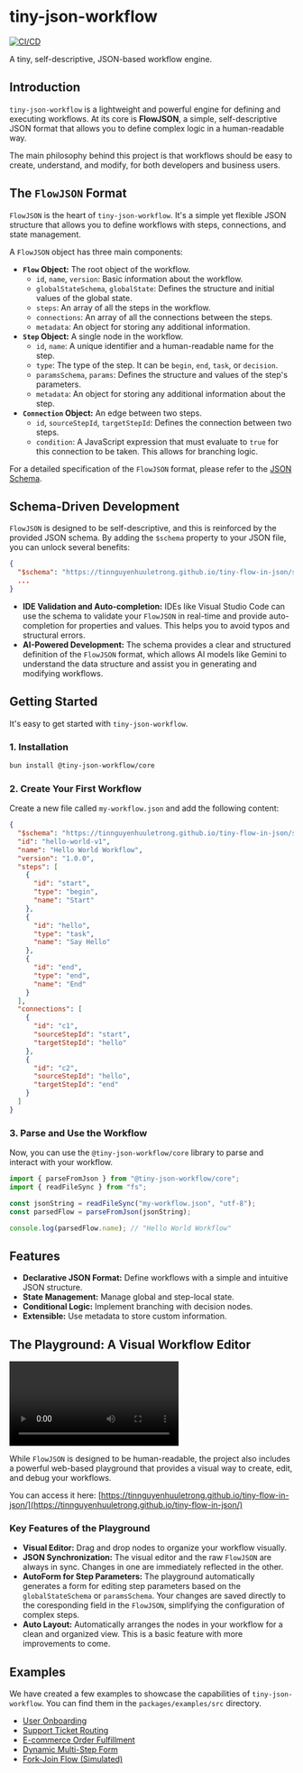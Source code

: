 # tiny-json-workflow

[![CI/CD](https://github.com/tinnguyenhuuletrong/tiny-flow-in-json/actions/workflows/ci.yml/badge.svg)](https://github.com/tinnguyenhuuletrong/tiny-flow-in-json/actions/workflows/ci.yml)

A tiny, self-descriptive, JSON-based workflow engine.

## Introduction

`tiny-json-workflow` is a lightweight and powerful engine for defining and executing workflows. At its core is **FlowJSON**, a simple, self-descriptive JSON format that allows you to define complex logic in a human-readable way.

The main philosophy behind this project is that workflows should be easy to create, understand, and modify, for both developers and business users.

## The `FlowJSON` Format

`FlowJSON` is the heart of `tiny-json-workflow`. It's a simple yet flexible JSON structure that allows you to define workflows with steps, connections, and state management.

A `FlowJSON` object has three main components:

*   **`Flow` Object:** The root object of the workflow.
    *   `id`, `name`, `version`: Basic information about the workflow.
    *   `globalStateSchema`, `globalState`: Defines the structure and initial values of the global state.
    *   `steps`: An array of all the steps in the workflow.
    *   `connections`: An array of all the connections between the steps.
    *   `metadata`: An object for storing any additional information.
*   **`Step` Object:** A single node in the workflow.
    *   `id`, `name`: A unique identifier and a human-readable name for the step.
    *   `type`: The type of the step. It can be `begin`, `end`, `task`, or `decision`.
    *   `paramsSchema`, `params`: Defines the structure and values of the step's parameters.
    *   `metadata`: An object for storing any additional information about the step.
*   **`Connection` Object:** An edge between two steps.
    *   `id`, `sourceStepId`, `targetStepId`: Defines the connection between two steps.
    *   `condition`: A JavaScript expression that must evaluate to `true` for this connection to be taken. This allows for branching logic.

For a detailed specification of the `FlowJSON` format, please refer to the [JSON Schema](packages/core/schema.json).

## Schema-Driven Development

`FlowJSON` is designed to be self-descriptive, and this is reinforced by the provided JSON schema. By adding the `$schema` property to your JSON file, you can unlock several benefits:

```json
{
  "$schema": "https://tinnguyenhuuletrong.github.io/tiny-flow-in-json/schema/latest/flow.json",
  ...
}
```

*   **IDE Validation and Auto-completion:** IDEs like Visual Studio Code can use the schema to validate your `FlowJSON` in real-time and provide auto-completion for properties and values. This helps you to avoid typos and structural errors.
*   **AI-Powered Development:** The schema provides a clear and structured definition of the `FlowJSON` format, which allows AI models like Gemini to understand the data structure and assist you in generating and modifying workflows.

## Getting Started

It's easy to get started with `tiny-json-workflow`.

### 1. Installation

```bash
bun install @tiny-json-workflow/core
```

### 2. Create Your First Workflow

Create a new file called `my-workflow.json` and add the following content:

```json
{
  "$schema": "https://tinnguyenhuuletrong.github.io/tiny-flow-in-json/schema/latest/flow.json",
  "id": "hello-world-v1",
  "name": "Hello World Workflow",
  "version": "1.0.0",
  "steps": [
    {
      "id": "start",
      "type": "begin",
      "name": "Start"
    },
    {
      "id": "hello",
      "type": "task",
      "name": "Say Hello"
    },
    {
      "id": "end",
      "type": "end",
      "name": "End"
    }
  ],
  "connections": [
    {
      "id": "c1",
      "sourceStepId": "start",
      "targetStepId": "hello"
    },
    {
      "id": "c2",
      "sourceStepId": "hello",
      "targetStepId": "end"
    }
  ]
}
```

### 3. Parse and Use the Workflow

Now, you can use the `@tiny-json-workflow/core` library to parse and interact with your workflow.

```typescript
import { parseFromJson } from "@tiny-json-workflow/core";
import { readFileSync } from "fs";

const jsonString = readFileSync("my-workflow.json", "utf-8");
const parsedFlow = parseFromJson(jsonString);

console.log(parsedFlow.name); // "Hello World Workflow"
```

## Features

*   **Declarative JSON Format:** Define workflows with a simple and intuitive JSON structure.
*   **State Management:** Manage global and step-local state.
*   **Conditional Logic:** Implement branching with decision nodes.
*   **Extensible:** Use metadata to store custom information.

## The Playground: A Visual Workflow Editor

<video controls src="_ai/doc/ref/current.mov.mp4" title="Title"></video>

While `FlowJSON` is designed to be human-readable, the project also includes a powerful web-based playground that provides a visual way to create, edit, and debug your workflows.

You can access it here: [https://tinnguyenhuuletrong.github.io/tiny-flow-in-json/](https://tinnguyenhuuletrong.github.io/tiny-flow-in-json/)

### Key Features of the Playground

*   **Visual Editor:** Drag and drop nodes to organize your workflow visually.
*   **JSON Synchronization:** The visual editor and the raw `FlowJSON` are always in sync. Changes in one are immediately reflected in the other.
*   **AutoForm for Step Parameters:** The playground automatically generates a form for editing step parameters based on the `globalStateSchema` or `paramsSchema`. Your changes are saved directly to the coresponding field in the `FlowJSON`, simplifying the configuration of complex steps.
*   **Auto Layout:** Automatically arranges the nodes in your workflow for a clean and organized view. This is a basic feature with more improvements to come.

## Examples

We have created a few examples to showcase the capabilities of `tiny-json-workflow`. You can find them in the `packages/examples/src` directory.

*   [User Onboarding](packages/examples/src/user-onboarding/README.md)
*   [Support Ticket Routing](packages/examples/src/support-ticket-routing/README.md)
*   [E-commerce Order Fulfillment](packages/examples/src/e-commerce-order-fulfillment/README.md)
*   [Dynamic Multi-Step Form](packages/examples/src/dynamic-multi-step-form/README.md)
*   [Fork-Join Flow (Simulated)](packages/examples/src/fork-join-flow/README.md)
